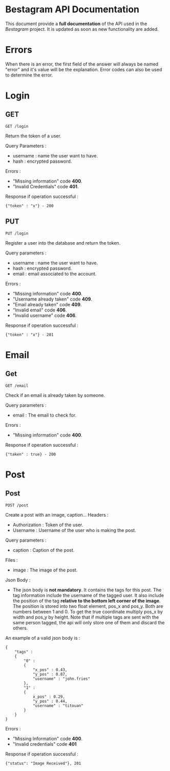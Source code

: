 
# Bestagram API Documentation
This document provide a **full documentation** of the API used in the *Bestagram* project. It is updated as soon as new functionality are added.

# Errors
When there is an error, the first field of the answer will always be named "error" and it's value will be the explanation. Error codes can also be used to determine the error.

# Login
## GET

    GET /login
   
Return the token of a user. 

Query Parameters : 
 - username : name the user want to have.
 - hash : encrypted password.
 
Errors : 
 - "Missing information" code **400**.
 - "Invalid Credentials" code **401**.

Response if operation successful :

    {"token" : "x"} - 200

## PUT
    PUT /login
   
Register a user into the database and return the token. 

Query parameters :
 - username : name the user want to have.
 - hash : encrypted password.
 - email : email associated to the account.

Errors : 
 - "Missing information" code **400**.
 - "Username already taken" code **409**.
 - "Email already taken" code **409**.
 - "Invalid email" code **406**.
 - "Invalid username" code **406**.

Response if operation successful :

    {"token" : "x"} - 201

# Email
## Get

    GET /email
   
Check if an email is already taken by someone. 

Query parameters :
 - email : The email to check for.

Errors :
 - "Missing information" code **400**.

Response if operation successful :

    {"taken" : true} - 200

# Post
## Post

    POST /post
   
Create a post with an image, caption...
Headers :
 - Authorization : Token of the user.
 - Username : Username of the user who is making the post.

Query parameters :
 - caption : Caption of the post.

Files : 
 - image : The image of the post.

Json Body : 
 - The json body is **not mandatory**. It contains the tags for this post. The tag information include the username of the tagged user. It also include the position of the tag **relative to the bottom left corner of the image**. The position is stored into two float element, pos_x and pos_y. Both are numbers between 1 and 0. To get the true coordinate multiply pos_x by width and pos_y by height. Note that if multiple tags are sent with the same person tagged, the api will only store one of them and discard the others.

An example of a valid json body is : 
	
	{  
		"tags" : 
		{ 
			"0" : 
			{ 
				"x_pos" : 0.43, 
				"y_pos" : 0.87, 
				"username" : "john.fries"
			}, 
			"1" : 
			{ 	
				x_pos" : 0.29, 
				"y_pos" : 0.44, 
				"username" : "titouan" 
			}
		}
	}

Errors :
 - "Missing Information" code **400**.
 - "Invalid credentials" code **401**

Response if operation successful :

    {"status": "Image Received"}, 201

